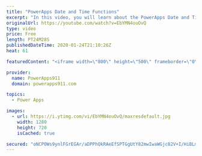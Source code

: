 ```yaml
---
title: "PowerApps Date and Time Functions"
excerpt: "In this video, you will learn about the PowerApps Date and Time functions. We cover Today(), Now(), datetimevalue, datediff, dateadd, and more.   Formula Reference https://docs.microsoft.com/en-us/powerapps/maker/canvas-apps/formula-reference  For PowerApps help or training check out https://www.PowerApps911.com"
originalUrl: https://youtube.com/watch?v=EbYMN4ouOvQ
type: video
price: Free
length: PT24M28S
publishedDateTime: 2020-01-24T21:10:26Z
heat: 61

featuredContent: "<iframe width=\"800\" height=\"500\" frameborder=\"0\" src=\"https://www.youtube.com/embed/EbYMN4ouOvQ\" allow=\"accelerometer; autoplay; encrypted-media; gyroscope; picture-in-picture\" allowfullscreen></iframe>"

provider:
  name: PowerApps911
  domain: powerapps911.com

topics:
  - Power Apps

images:
  - url: https://i.ytimg.com/vi/EbYMN4ouOvQ/maxresdefault.jpg
    width: 1280
    height: 720
    isCached: true

secured: "oNCPOWs9ynlFGrEGAr/aDPPhQkRAeEfSPTGgUtY82mwIwaWGjc82V+I/HiBLm4rJLzvzJQ259Q0O8K2okl0CA1f7z1BN6iGgiyu2zTaE35zshND9HrbtbDHrE0IAj3Pl8zoVRgOmcKsbL5/yf5G1kz9RuhZVCmtfZzBG2W6DCwJRUNRB6p1dsz5UNGl0SJGs8ty1tHk93LoH3VbXytFfmTq5RXqGtKHS9+1dpWuhAGMiu91cFcGpDw4Pt6t+ogwRxvt1KugzSFrV65XHP+9wz0ACbrToJs19SZ/rMOPvNLDTZw0kbiRV8EJ4Wlc3IIcXcmVUuV6WHDor0XIN73d+CcjNHiZYTX5bg4zzrqDDfG/RbHxUCMXbhfgXEA4/by++wpK9iA22Pp5pZ3111DdFYg==;1pEo1i0VGUgG13Dks/UrVA=="
---
```


